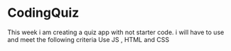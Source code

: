 # CodingQuiz
This week i am creating a quiz app with not starter code.
i will have to use and meet the following criteria 
Use JS , HTML and CSS 
